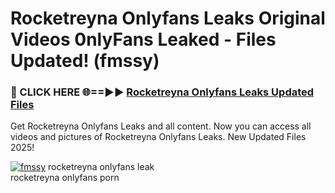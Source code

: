 # Rocketreyna Onlyfans Leaks Original Videos 0nlyFans Leaked - Files Updated! (fmssy)

<h3>🔴 CLICK HERE 🌐==►► <a href="https://tinyurl.com/2jnfzry5" rel="nofollow">Rocketreyna Onlyfans Leaks Updated Files</a></h3>

Get Rocketreyna Onlyfans Leaks and all content. Now you can access all videos and pictures of Rocketreyna Onlyfans Leaks. New Updated Files 2025!

[![fmssy](https://i.imgur.com/GyGTBgg.gif)](https://tinyurl.com/2jnfzry5)
rocketreyna onlyfans leak<br>
rocketreyna onlyfans porn